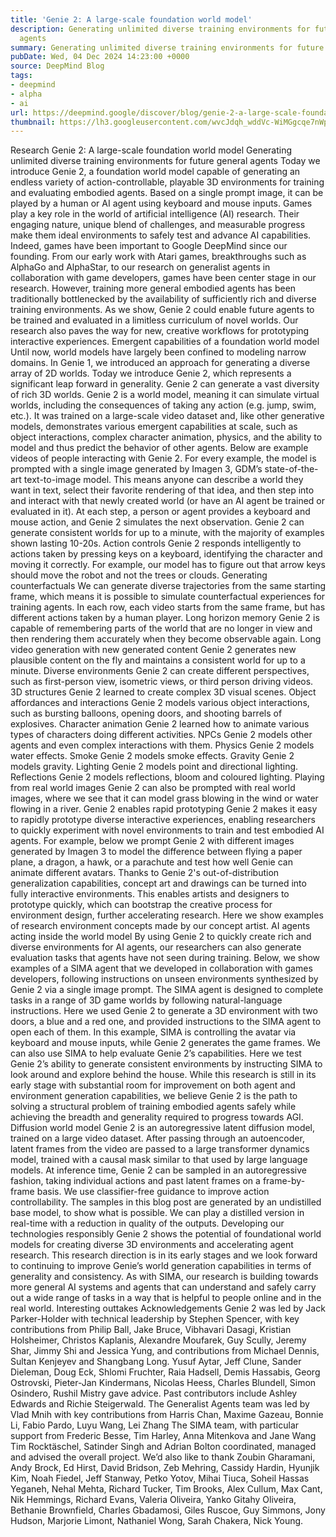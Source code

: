 ```yaml
---
title: 'Genie 2: A large-scale foundation world model'
description: Generating unlimited diverse training environments for future general
  agents
summary: Generating unlimited diverse training environments for future general agents
pubDate: Wed, 04 Dec 2024 14:23:00 +0000
source: DeepMind Blog
tags:
- deepmind
- alpha
- ai
url: https://deepmind.google/discover/blog/genie-2-a-large-scale-foundation-world-model/
thumbnail: https://lh3.googleusercontent.com/wvcJdqh_wddVc-WiMGgcqe7nWp7Ybu0wd-PBDxC_VUQkfxI7HPfQz3fi_HyYTOoRM_XV3Bofp9l1wBZ1CJPZPG6yZMdZxqH8X7_Lb9nhVAquAul1=w528-h297-n-nu-rw
---
```


Research
Genie 2: A large-scale foundation world model
Generating unlimited diverse training environments for future general agents
Today we introduce Genie 2, a foundation world model capable of generating an endless variety of action-controllable, playable 3D environments for training and evaluating embodied agents. Based on a single prompt image, it can be played by a human or AI agent using keyboard and mouse inputs.
Games play a key role in the world of artificial intelligence (AI) research. Their engaging nature, unique blend of challenges, and measurable progress make them ideal environments to safely test and advance AI capabilities.
Indeed, games have been important to Google DeepMind since our founding. From our early work with Atari games, breakthroughs such as AlphaGo and AlphaStar, to our research on generalist agents in collaboration with game developers, games have been center stage in our research. However, training more general embodied agents has been traditionally bottlenecked by the availability of sufficiently rich and diverse training environments.
As we show, Genie 2 could enable future agents to be trained and evaluated in a limitless curriculum of novel worlds. Our research also paves the way for new, creative workflows for prototyping interactive experiences.
Emergent capabilities of a foundation world model
Until now, world models have largely been confined to modeling narrow domains. In Genie 1, we introduced an approach for generating a diverse array of 2D worlds. Today we introduce Genie 2, which represents a significant leap forward in generality. Genie 2 can generate a vast diversity of rich 3D worlds.
Genie 2 is a world model, meaning it can simulate virtual worlds, including the consequences of taking any action (e.g. jump, swim, etc.). It was trained on a large-scale video dataset and, like other generative models, demonstrates various emergent capabilities at scale, such as object interactions, complex character animation, physics, and the ability to model and thus predict the behavior of other agents.
Below are example videos of people interacting with Genie 2. For every example, the model is prompted with a single image generated by Imagen 3, GDM’s state-of-the-art text-to-image model. This means anyone can describe a world they want in text, select their favorite rendering of that idea, and then step into and interact with that newly created world (or have an AI agent be trained or evaluated in it). At each step, a person or agent provides a keyboard and mouse action, and Genie 2 simulates the next observation. Genie 2 can generate consistent worlds for up to a minute, with the majority of examples shown lasting 10-20s.
Action controls
Genie 2 responds intelligently to actions taken by pressing keys on a keyboard, identifying the character and moving it correctly. For example, our model has to figure out that arrow keys should move the robot and not the trees or clouds.
Generating counterfactuals
We can generate diverse trajectories from the same starting frame, which means it is possible to simulate counterfactual experiences for training agents. In each row, each video starts from the same frame, but has different actions taken by a human player.
Long horizon memory
Genie 2 is capable of remembering parts of the world that are no longer in view and then rendering them accurately when they become observable again.
Long video generation with new generated content
Genie 2 generates new plausible content on the fly and maintains a consistent world for up to a minute.
Diverse environments
Genie 2 can create different perspectives, such as first-person view, isometric views, or third person driving videos.
3D structures
Genie 2 learned to create complex 3D visual scenes.
Object affordances and interactions
Genie 2 models various object interactions, such as bursting balloons, opening doors, and shooting barrels of explosives.
Character animation
Genie 2 learned how to animate various types of characters doing different activities.
NPCs
Genie 2 models other agents and even complex interactions with them.
Physics
Genie 2 models water effects.
Smoke
Genie 2 models smoke effects.
Gravity
Genie 2 models gravity.
Lighting
Genie 2 models point and directional lighting.
Reflections
Genie 2 models reflections, bloom and coloured lighting.
Playing from real world images
Genie 2 can also be prompted with real world images, where we see that it can model grass blowing in the wind or water flowing in a river.
Genie 2 enables rapid prototyping
Genie 2 makes it easy to rapidly prototype diverse interactive experiences, enabling researchers to quickly experiment with novel environments to train and test embodied AI agents.
For example, below we prompt Genie 2 with different images generated by Imagen 3 to model the difference between flying a paper plane, a dragon, a hawk, or a parachute and test how well Genie can animate different avatars.
Thanks to Genie 2's out-of-distribution generalization capabilities, concept art and drawings can be turned into fully interactive environments. This enables artists and designers to prototype quickly, which can bootstrap the creative process for environment design, further accelerating research.
Here we show examples of research environment concepts made by our concept artist.
AI agents acting inside the world model
By using Genie 2 to quickly create rich and diverse environments for AI agents, our researchers can also generate evaluation tasks that agents have not seen during training. Below, we show examples of a SIMA agent that we developed in collaboration with games developers, following instructions on unseen environments synthesized by Genie 2 via a single image prompt.
The SIMA agent is designed to complete tasks in a range of 3D game worlds by following natural-language instructions. Here we used Genie 2 to generate a 3D environment with two doors, a blue and a red one, and provided instructions to the SIMA agent to open each of them. In this example, SIMA is controlling the avatar via keyboard and mouse inputs, while Genie 2 generates the game frames.
We can also use SIMA to help evaluate Genie 2’s capabilities. Here we test Genie 2’s ability to generate consistent environments by instructing SIMA to look around and explore behind the house.
While this research is still in its early stage with substantial room for improvement on both agent and environment generation capabilities, we believe Genie 2 is the path to solving a structural problem of training embodied agents safely while achieving the breadth and generality required to progress towards AGI.
Diffusion world model
Genie 2 is an autoregressive latent diffusion model, trained on a large video dataset. After passing through an autoencoder, latent frames from the video are passed to a large transformer dynamics model, trained with a causal mask similar to that used by large language models.
At inference time, Genie 2 can be sampled in an autoregressive fashion, taking individual actions and past latent frames on a frame-by-frame basis. We use classifier-free guidance to improve action controllability.
The samples in this blog post are generated by an undistilled base model, to show what is possible. We can play a distilled version in real-time with a reduction in quality of the outputs.
Developing our technologies responsibly
Genie 2 shows the potential of foundational world models for creating diverse 3D environments and accelerating agent research. This research direction is in its early stages and we look forward to continuing to improve Genie’s world generation capabilities in terms of generality and consistency.
As with SIMA, our research is building towards more general AI systems and agents that can understand and safely carry out a wide range of tasks in a way that is helpful to people online and in the real world.
Interesting outtakes
Acknowledgements
Genie 2 was led by Jack Parker-Holder with technical leadership by Stephen Spencer, with key contributions from Philip Ball, Jake Bruce, Vibhavari Dasagi, Kristian Holsheimer, Christos Kaplanis, Alexandre Moufarek, Guy Scully, Jeremy Shar, Jimmy Shi and Jessica Yung, and contributions from Michael Dennis, Sultan Kenjeyev and Shangbang Long. Yusuf Aytar, Jeff Clune, Sander Dieleman, Doug Eck, Shlomi Fruchter, Raia Hadsell, Demis Hassabis, Georg Ostrovski, Pieter-Jan Kindermans, Nicolas Heess, Charles Blundell, Simon Osindero, Rushil Mistry gave advice. Past contributors include Ashley Edwards and Richie Steigerwald.
The Generalist Agents team was led by Vlad Mnih with key contributions from Harris Chan, Maxime Gazeau, Bonnie Li, Fabio Pardo, Luyu Wang, Lei Zhang
The SIMA team, with particular support from Frederic Besse, Tim Harley, Anna Mitenkova and Jane Wang
Tim Rocktäschel, Satinder Singh and Adrian Bolton coordinated, managed and advised the overall project.
We’d also like to thank Zoubin Gharamani, Andy Brock, Ed Hirst, David Bridson, Zeb Mehring, Cassidy Hardin, Hyunjik Kim, Noah Fiedel, Jeff Stanway, Petko Yotov, Mihai Tiuca, Soheil Hassas Yeganeh, Nehal Mehta, Richard Tucker, Tim Brooks, Alex Cullum, Max Cant, Nik Hemmings, Richard Evans, Valeria Oliveira, Yanko Gitahy Oliveira, Bethanie Brownfield, Charles Gbadamosi, Giles Ruscoe, Guy Simmons, Jony Hudson, Marjorie Limont, Nathaniel Wong, Sarah Chakera, Nick Young.
